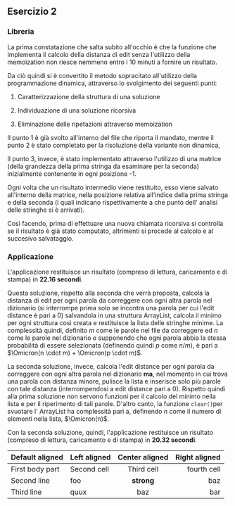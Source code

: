 ## Esercizio 2

### Libreria

La prima constatazione che salta subito all'occhio è che la funzione che implementa il calcolo della distanza di edit senza l'utilizzo della memoization non riesce nemmeno entro i 10 minuti a fornire un risultato.

Da ciò quindi si è convertito il metodo sopracitato all'utilizzo della programmazione dinamica, attraverso lo svolgimento dei seguenti punti:

1. Caratterizzazione della struttura di una soluzione

2. Individuazione di una soluzione ricorsiva

3. Eliminazione delle ripetazioni attraverso memoization

Il punto 1 è già svolto all'interno del file che riporta il mandato, mentre il punto 2 è stato completato per la risoluzione della variante non dinamica,

Il punto 3, invece, è stato implementato attraverso l'utilizzo di una matrice (della grandezza della prima stringa da esaminare per la seconda) inizialmente contenente in ogni posizione -1.

Ogni volta che un risultato intermedio viene restituito, esso viene salvato all'interno della matrice, nella posizione relativa all'indice della prima stringa e della seconda (i quali indicano rispettivamente a che punto dell' analisi delle stringhe si è arrivati).

Così facendo, prima di effettuare una nuova chiamata ricorsiva si controlla se il risultato è già stato computato, altrimenti si procede al calcolo e al succesivo salvataggio.

### Applicazione

L'applicazione restituisce un risultato (compreso di lettura, caricamento e di stampa) in **22.16 secondi**.

Questa soluzione, rispetto alla seconda che verrà proposta, calcola la distanza di edit per ogni parola da correggere con ogni altra parola nel dizionario (si interrompe prima solo se incontra una parola per cui l'edit distance è pari a 0) salvandola in una struttura ArrayList, calcola il minimo per ogni struttura così creata e restituisce la lista delle stringhe minime. La complessità quindi, definito $`m`$ come le parole nel file da correggere ed $`n`$ come le parole nel dizionario e supponendo che ogni parola abbia la stessa probabilità di essere selezionata (definendo quindi $`p`$ come $`n/m`$), è pari a  $`\Omicron(n \cdot m) + \Omicron(p \cdot m)`$.

La seconda soluzione, invece, calcola l'edit distance per ogni parola da correggere con ogni altra parola nel dizionario **ma**, nel momento in cui trova una parola con distanza minore, pulisce la lista e inserisce solo più parole con tale distanza (interrompendosi a edit distance pari a 0).
Rispetto quindi alla prima soluzione non servono funzioni per il calcolo del minimo nella lista e per il riperimento di tali parole.
D'altro canto, la funzione ``` clear() ```per svuotare l' ArrayList ha complessità pari a, definendo $`n`$ come il numero di elementi nella lista, $`\Omicron(n)`$.

Con la seconda soluzione, quindi, l'applicazione restituisce un risultato (compreso di lettura, caricamento e di stampa) in **20.32 secondi**.

| Default aligned | Left aligned | Center aligned  | Right aligned  |
|-----------------|:-------------|:---------------:|---------------:|
| First body part | Second cell  | Third cell      | fourth cell    |
| Second line     | foo          | **strong**      | baz            |
| Third line      | quux         | baz             | bar            |